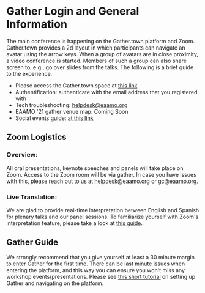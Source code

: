 # Gather Login and General Information

The main conference is happening on the Gather.town platform and Zoom. Gather.town provides a 2d layout in which participants can navigate an avatar using the arrow keys. When a group of avatars are in close proximity, a video conference is started. Members of such a group can also share screen to, e.g., go over slides from the talks. The following is a brief guide to the experience.

- Please access the Gather.town space at [this link](https://gather.town/app/8ZCK5ITC73SgbtQE/eaamo-2021)
- Authentification: authenticate with the email address that you registered with
- Tech troubleshooting: helpdesk@eaamo.org
- EAAMO '21 gather venue map: Coming Soon
- Social events guide: [at this link](https://eaamo2021.eaamo.org/virtualvenue/EAAMO21Socials.pdf)


## Zoom Logistics

### Overview:

All oral presentations, keynote speeches and panels will take place on Zoom. Access to the Zoom room will be via gather. In case you have issues with this, please reach out to us at helpdesk@eaamo.org or gc@eaamo.org.


### Live Translation:

We are glad to provide real-time interpretation between English and Spanish for plenary talks and our panel sessions. To familiarize yourself with Zoom's interpretation feature, please take a look at [this guide](https://support.zoom.us/hc/en-us/articles/360034919791-Language-interpretation-in-meetings-and-webinars#:~:text=Interpreters%20and%20attendees%20will%20now,audio%20which%20they%20can%20translate.).

## Gather Guide

We strongly recommend that you give yourself at least a 30 minute margin to enter Gather for the first time. There can be last minute issues when entering the platform, and this way you can ensure you won't miss any workshop events/presentations. Please see [this short tutorial](https://www.youtube.com/watch?v=Dx15vYO-IMk) on setting up Gather and navigating on the platform.


